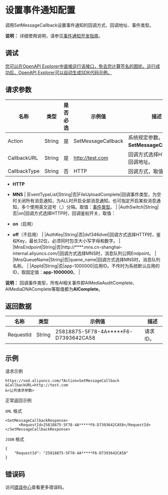 # 设置事件通知配置

调用SetMessageCallback设置事件通知的回调方式、回调地址、事件类型。

**说明：** 详细使用说明，请参见[事件通知开发指南](~~55627~~)。

## 调试

[您可以在OpenAPI Explorer中直接运行该接口，免去您计算签名的困扰。运行成功后，OpenAPI Explorer可以自动生成SDK代码示例。](https://api.aliyun.com/#product=vod&api=SetMessageCallback&type=RPC&version=2017-03-21)

## 请求参数

|名称|类型|是否必选|示例值|描述|
|--|--|----|---|--|
|Action|String|是|SetMessageCallback|系统规定参数。取值：**SetMessageCallback**。 |
|CallbackURL|String|是|http://test.com|回调方式选择HTTP时，回调地址。 |
|CallbackType|String|否|HTTP|回调方式，取值：

 -   **HTTP**
-   **MNS** |
|EventTypeList|String|否|FileUploadComplete|回调事件类型，为空时关闭所有消息通知，为ALL时开启全部消息通知。也可指定开启某些消息通知，多个使用英文逗号（,）分隔。取值：[事件类型](~~55627~~)。 |
|AuthSwitch|String|否|on|回调方式选择HTTP时，回调鉴权开关，取值：

 -   **on**（启用）
-   **off**（不启用） |
|AuthKey|String|否|dsf346dvet|回调方式选择HTTP时，鉴权Key，最长32位，必须同时包含大小写字母和数字。 |
|MnsEndpoint|String|否|http://\*\*\*\*.mns.cn-shanghai-internal.aliyuncs.com/|回调方式选择MNS时，消息队列公网Endpoint。 |
|MnsQueueName|String|否|quene\_name|回调方式选择MNS时，消息队列名称。 |
|AppId|String|否|app-1000000|应用ID。不传时为系统默认应用的ID，取固定值：**app-1000000**。 |

**说明：** 回调事件类型，所有AI相关事件即AIMediaAuditComplete、AIMediaDNAComplete等取值都为**AIComplete**。

## 返回数据

|名称|类型|示例值|描述|
|--|--|---|--|
|RequestId|String|25818875-5F78-4A\*\*\*\*\*F6-D7393642CA58|请求ID。 |

## 示例

请求示例

```
https://vod.aliyuncs.com/?Action=SetMessageCallback
&CallbackURL=http://test.com
&<公共请求参数>
```

正常返回示例

`XML` 格式

```
<SetMessageCallbackResponse>
      <RequestId>25818875-5F78-4A*****F6-D7393642CA58</RequestId>
</SetMessageCallbackResponse>
```

`JSON` 格式

```
{
    "RequestId": "25818875-5F78-4A*****F6-D7393642CA58"
}
```

## 错误码

访问[错误中心](https://error-center.aliyun.com/status/product/vod)查看更多错误码。

